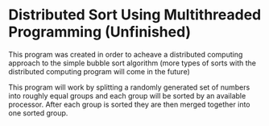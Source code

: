 # Distributed Sort Using Multithreaded Programming (Unfinished)

This program was created in order to acheave a distributed computing approach to the simple bubble sort algorithm
(more types of sorts with the distributed computing program will come in the future)

This program will work by splitting a randomly generated set of numbers into roughly equal groups and each group
will be sorted by an available processor. After each group is sorted they are then merged together into one sorted
group.
